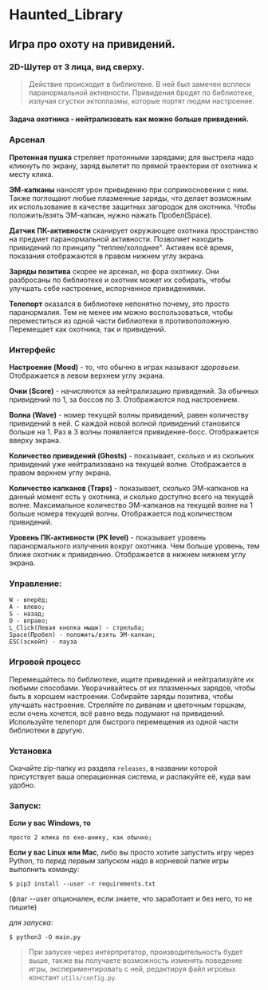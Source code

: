 Haunted_Library
===============

Игра про охоту на привидений.
-----------------------------
### 2D-Шутер от 3 лица, вид сверху.

> Действие происходит в библиотеке. В ней был замечен
всплеск паранормальной активности. Привидения бродят по библиотеке,
излучая сгустки эктоплазмы, которые портят людям настроение.

#### Задача охотника - нейтрализовать как можно больше привидений.

### Арсенал

**Протонная пушка** стреляет протонными зарядами;
для выстрела надо кликнуть по экрану,
заряд вылетит по прямой траектории
от охотника к месту клика.

**ЭМ-капканы** наносят урон привидению при соприкосновении с ним.
Также поглощают любые плазменные заряды,
что делает возможным их использование в качестве защитных
загородок для охотника.
Чтобы положить/взять ЭМ-капкан, нужно нажать Пробел(Space).

**Датчик ПК-активности** сканирует окружающее охотника пространство
на предмет паранормальной активности.
Позволяет находить привидений по принципу "теплее/холоднее".
Активен всё время, показания отображаются в правом нижнем углу экрана.

**Заряды позитива** скорее не арсенал, но фора охотнику.
Они разбросаны по библиотеке и охотник может их собирать,
чтобы улучшать себе настроение, испорченное привидениями.

**Телепорт** оказался в библиотеке непонятно почему,
это просто паранормалия. Тем не менее им можно воспользоваться,
чтобы переместиться из одной части библиотеки в противоположную.
Перемещает как охотника, так и привидений.

### Интерфейс

**Настроение (Mood)** - то, что обычно в играх называют *здоровьем*.
Отображается в левом верхнем углу экрана.

**Очки (Score)** - начисляются за нейтрализацию привидений.
За обычных привидений по 1, за боссов по 3.
Отображаются под настроением.

**Волна (Wave)** - номер текущей волны привидений,
равен количеству привидений в ней.
С каждой новой волной привидений становится больше на 1.
Раз в 3 волны появляется привидение-босс.
Отображается вверху экрана.

**Количество привидений (Ghosts)** - показывает,
сколько и из скольких привидений уже нейтрализовано на текущей волне.
Отображается в правом верхнем углу экрана.

**Количество капканов (Traps)** - показывает,
сколько ЭМ-капканов на данный момент есть у охотника,
и сколько доступно всего на текущей волне.
Максимальное количество ЭМ-капканов на текущей волне
на 1 больше номера текущей волны.
Отображается под количеством привидений.

**Уровень ПК-активности (PK level)** - показывает
уровень паранормального излучения вокруг охотника.
Чем больше уровень, тем ближе охотник к привидению.
Отображается в нижнем нижнем углу экрана.

### Управление:

    W - вперёд;
    A - влево;
    S - назад;
    D - вправо;
    L_Click(Левая кнопка мыши) - стрельба;
    Space(Пробел) - положить/взять ЭМ-капкан;
    ESC(эскейп) - пауза

### Игровой процесс

Перемещайтесь по библиотеке, ищите привидений и нейтрализуйте их
любыми способами. Уворачивайтесь от их плазменных зарядов,
чтобы быть в хорошем настроении.
Собирайте заряды позитива, чтобы улучшать настроение.
Стреляйте по диванам и цветочным горшкам, если очень хочется,
всё равно ведь подумают на привидений.
Используйте телепорт для быстрого перемещения
из одной части библиотеки в другую.

### Установка

Скачайте zip-папку из раздела `releases`, в названии которой
присутствует ваша операционная система,
и распакуйте её, куда вам удобно.

### Запуск:

**Если у вас Windows, то**

    просто 2 клика по exe-шнику, как обычно;

**Если у вас Linux или Mac**, либо вы просто хотите запустить игру
через Python, то *перед первым* запуском надо
в корневой папке игры выполнить команду:

    $ pip3 install --user -r requirements.txt

(флаг --user опционален, если знаете, что заработает и без него,
 то не пишите)

*для запуска*:

    $ python3 -O main.py

> При запуске через интерпретатор, производительность будет выше,
также вы получаете возможность изменять поведение игры, экспериментировать с ней,
редактируя файл игровых констант `utils/config.py`.

